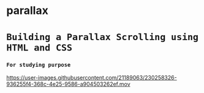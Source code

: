 # parallax


# `Building a Parallax Scrolling using HTML and CSS`

### `For studying purpose` 


https://user-images.githubusercontent.com/21189063/230258326-936255f4-368c-4e25-9586-a904503262ef.mov

